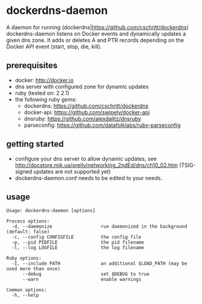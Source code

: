 # dockerdns-daemon
A daemon for running (dockerdns|https://github.com/cschritt/dockerdns)
dockerdns-daemon listens on Docker events and dynamically updates a given dns zone. It adds or deletes A and PTR
records depending on the Docker API event (start, stop, die, kill).

## prerequisites
* docker: http://docker.io
* dns server with configured zone for dynamic updates
* ruby (tested on: 2.2.1)
* the following ruby gems:
  * dockerdns: https://github.com/cschritt/dockerdns
  * docker-api: https://github.com/swipely/docker-api
  * dnsruby: https://github.com/alexdalitz/dnsruby
  * parseconfig: https://github.com/datafolklabs/ruby-parseconfig

## getting started
* configure your dns server to allow dynamic updates, see http://docstore.mik.ua/orelly/networking_2ndEd/dns/ch10_02.htm (TSIG-signed updates are not supported yet)
* dockerdns-daemon.conf needs to be edited to your needs.

## usage
    Usage: dockerdns-daemon [options]
    
    Process options:
      -d, --daemonize                  run daemonized in the background (default: false)
      -c, --config CONFIGFILE          the config file
      -p, --pid PIDFILE                the pid filename
      -l, --log LOGFILE                the log filename
    
    Ruby options:
      -I, --include PATH               an additional $LOAD_PATH (may be used more than once)
          --debug                      set $DEBUG to true
          --warn                       enable warnings
    
    Common options:
      -h, --help
